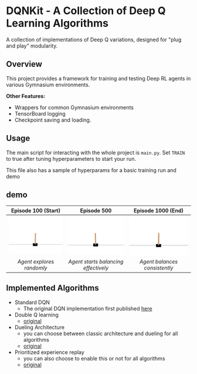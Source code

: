 # **DQNKit** - A Collection of Deep Q Learning Algorithms

A collection of implementations of Deep Q variations, designed for "plug and play" modularity.

## Overview

This project provides a framework for training and testing Deep RL agents in various Gymnasium environments. 

**Other Features:**
*   Wrappers for common Gymnasium environments
*   TensorBoard logging
*   Checkpoint saving and loading.


## Usage

The main script for interacting with the whole project is `main.py`.
Set `TRAIN` to true after tuning hyperparameters to start your run.

This file also has a sample of hyperparams for a basic training run and demo

## demo

| Episode 100 (Start)                      | Episode 500                            | Episode 1000 (End)                       |
| :------------------------------------: | :------------------------------------: | :--------------------------------------: |
| ![CartPole Ep 0](showcase_videos/cartpole_100_demo-episode.gif) | ![CartPole Ep 500](showcase_videos/cartpole_500_demo-episode.gif) | ![CartPole Ep 1000](showcase_videos/cartpole_1000_demo-episode.gif) |
| *Agent explores randomly*               | *Agent starts balancing effectively*    | *Agent balances consistently*             |

## Implemented Algorithms

* Standard DQN
    - The original DQN implementation first published [here](https://storage.googleapis.com/deepmind-media/dqn/DQNNaturePaper.pdf)
* Double Q learning
    - [original](https://arxiv.org/pdf/1509.06461)
* Dueling Architecture
    - you can choose between classic architecture and dueling for all algorithms
    - [original](https://arxiv.org/abs/1511.06581)
* Prioritized experience replay
    - you can also choose to enable this or not for all algorithms
    - [original](https://arxiv.org/abs/1511.05952)
